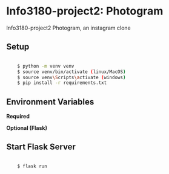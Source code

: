 # Info3180-project2: Photogram

Info3180-project2 Photogram, an instagram clone

## Setup

```bash

    $ python -m venv venv
    $ source venv/bin/activate (linux/MacOS)
    $ source venv\Scripts\activate (windows)
    $ pip install -r requirements.txt

```

## Environment Variables

**Required**


**Optional (Flask)**

## Start Flask Server

```bash

    $ flask run

```
